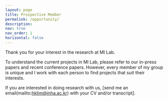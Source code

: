 ```yaml
---
layout: page
title: Prospective Member
permalink: /opportunity/
description: 
nav: true
nav_order: 1
horizontal: false
---
```


Thank you for your interest in the research at MI Lab. 

To understand the current projects in MI Lab, please refer to our in-press papers and recent conference papers. However, every member of my group is unique and I work with each person to find projects that suit their interests.

If you are interested in doing research with us, [send me an email(mailto:hklim@inha.ac.kr) with your CV and/or transcript].

